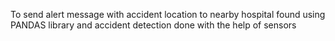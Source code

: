 To send alert message with accident location to nearby hospital found using PANDAS library  and accident detection done with the help of sensors
